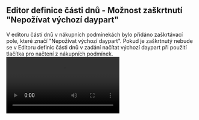 ﻿---
categories: [fenix]
layout: fenix
---

## Editor definice části dnů - Možnost zaškrtnutí "Nepožívat výchozí daypart"
V editoru částí dnů v nákupních podmínekách bylo přidáno zaškrtávací pole, které značí "Nepožívat výchozí daypart". 
Pokud je zaškrtnutý nebude se v Editoru definic části dnů v zadání načítat výchozí daypart při použití tlačítka pro načtení z nákupních podmínek.
<video src="{{site.url}}/data/checkbox2.mp4" type="video/mp4" controls></video>
